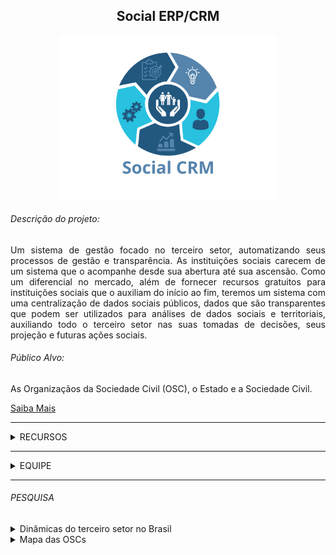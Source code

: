 <h2 align="center">Social ERP/CRM</h2>

<div align="center">
<img width="350" src="./img/logo.png"></img>
</div>

<h6>Descrição do projeto:</h6>
<p align="justify">
Um sistema de gestão focado no terceiro setor, automatizando seus processos de gestão e transparência. 
As instituições sociais carecem de um sistema que o acompanhe desde sua abertura até sua ascensão. Como um diferencial no mercado, além de fornecer recursos gratuitos para instituições sociais que o auxiliam do início ao fim, teremos um sistema com uma centralização de dados sociais públicos, dados que são transparentes que podem ser utilizados para análises de dados sociais e territoriais, auxiliando todo o terceiro setor nas suas tomadas de decisões, seus projeção e futuras ações sociais. 
</p>


<h6>Público Alvo:</h6>
<p align="justify">
As Organizaçãos da Sociedade Civil (OSC), o Estado e a Sociedade Civil.
</p>

<a href="https://www.gov.br/receitafederal.login/pt-br/acesso-a-informacao/acoes-e-programas/cidadania-fiscal/extensao/osc">Saiba Mais</a>

<hr/>

<details>
<summary>RECURSOS</summary>
<hr/>
<details>
  <summary>BENEFICIÁRIOS</summary>
  <ul>
    <li>Beneficiários - histórico de participações, informações educacionais,
        rendas</li>
    <li>Famílias - caraterísticas domicílio, despesas e membros</li>
    <li>Fichas Cadastrais</li>
</ul>
</details>
<details>
  <summary>RECURSOS HUMANOS</summary>
  <ul>
    <li>Colaboradores - histórico trabalhista, educacional e dependentes</li>
    <li>Setores, Cargos, Funções, Horários de Trabalho, Feriados e Sindicatos</li>
</ul>
</details>
<details>
  <summary>ASSISTÊNCIA SOCIAL</summary>
  <ul>
    <li>Cadastro de Assistidos, Assistentes</li>
    <li>Controle do Transporte dos assistidos, Parecer e Avaliação</li>
    <li>Relatórios dos transportes realizados, pareceres e avaliações</li>
    <li>Registro de atendimentos individuais e em grupo com geração do BPA SUS</li>
</ul>
</details>
<details>
  <summary>SAÚDE</summary>
  <ul>
    <li>Cadastros de Pacientes, Profissionais da Saúde</li>
    <li>Controle do Transporte dos pacientes, Parecer e Avaliação</li>
    <li>Relatórios dos trasportes realizados e dos pareceres e avaliações</li>
    <li>Registro de atendimentos individuais e em grupo com geração do BPA SUS</li>
</ul>
</details>
<details>
  <summary>EDUCAÇÃO</summary>
  <ul>
    <li>Cadastros de Alunos, Instrutores, Turmas, Oficinas, Horários e Escala</li>
    <li>Realização de Matrícula e configuração de Modalidades e Níveis de Ensino</li>
    <li>Controle do Transporte, Escala dos Instrutores, Conteúdos, Pareceres e
        Avaliação</li>
    <li>Registro de Produção, Bilhetes, definição de Planos de Trabalho</li>
    <li>Relatórios Transporte de alunos, Pareceres, Conteúdos, Produção,
        Bilhetes, Plano de Trabalho, Caderno de Chamadas e Horário de Oficinas</li>
</ul>
</details>

<hr/>

<details>
  <summary>AGENDAMENTO</summary>
  <ul>
    <li>Agenda Gráfica - avisos por e-mail e pop-up dos compromissos</li>
    <li>Agendamento e Síntese de Eventos - integrado ao módulo Frota</li>
</ul>
</details>
<details>
  <summary>PLANO DE AÇÕES</summary>
  <ul>
    <li>Registro do plano com versionamento, comparativo entre as revisões</li>
    <li>Impressão do plano de ações</li>
</ul>
</details>
<details>
  <summary>PROJETOS</summary>
  <ul>
    <li>Projetos classificados por área, histórico de atividades, setores e
        parcerias envolvidas, metas, custos, execução do cronograma financeiro
        (integrado ao financeiro).</li>
    <li>Controle Gráfico das Tarefas de um projeto, com linha do tempo, duração
        e progresso</li>
    <li>Avaliação de Projetos e de suas metas</li>
    <li>Comparativos de Desempenho, Meta e Status, Plano de Marketing e Diagrama
        de Desenvolvimento (gráfico de Gantt)</li>
    <li>Relatórios de prestação de contas para atendimento ao Marco Regulatório
        do Terceiro Setor (MROSC – lei 13.019/2014).</li>
</ul>
</details>
<details>
  <summary>DOCUMENTOS</summary>
  <ul>
    <li>Repositório Digital - armazenamento de arquivos digitais com pastas e
        permissões</li>
    <li>Controle de Expedição, Recepção, Solicitação, Empréstimo e Validade de
        Documentos</li>
    <li>Registro de orientações para renovação de documentos como alvará e
        demais certidões.</li>
</ul>
</details>
<details>
  <summary>BIBLIOTECA</summary>
  <ul>
    <li>Cadastro de material, usuários agrupados em categorias, tipos de
        material</li>
    <li>Realização de empréstimos, solicitação de reserva e classificação de
        material</li>
    <li>Emissão de carteirinha e recibo de empréstimo</li>
    <li>Configurações gerais de funcionamento, relatórios diversos</li>
</ul>
</details>

<hr/>

<details>
  <summary>BENS E PATRIMÔNIO</summary>
  <ul>
    <li>Bens, Movimentação de Bens e Avaliação de Depreciação - integração com
        módulo de Bens</li>
    <li>Relatórios de Movimentação de Bens, Inventário e Mapa de Depreciação</li>
    <li>Importação de NF-e (XML) com cadastro automático dos dados e integração
        financeira</li>
</ul>
</details>
<details>
  <summary>FROTA</summary>
  <ul>
    <li>Veículos - integrado ao módulo Bens</li>
    <li>Controle de Viagens e Abastecimento</li>
    <li>Agendamento e Execução de Manutenções tanto preventivas como corretivas
        - integração módulo Agendamento</li>
    <li>Relatórios de Gastos com Manutenção, Controle de Viagens, Abastecimento
        e Comparativos</li>
</ul>
</details>
<details>
  <summary>ALMOXARIFADO</summary>
  <ul>
    <li>Cadastro de Produtos organizados por categoria</li>
    <li>Pedidos de Compra, Entrada/Saída de Produtos - origem do recurso
        (doação/parceria/outra) e integração ao módulo Financeiro</li>
    <li>Relatórios de Consumo por setor, Atendimento a Solicitações de Compra,
        Movimentação e Inventário</li>
</ul>
</details>

<hr/>

<details>
  <summary>VOLUNTÁRIOS</summary>
  <ul>
    <li>Cadastro de Voluntários (histórico de voluntariado) e Tipos de
        Voluntário</li>
    <li>Cadastro de Voluntários (histórico de voluntariado) e Tipos de
        Voluntário</li>
    <li>Relatórios de Fichas Cadastrais, Termos de Adesão, Atividades
        Desenvolvidas e Atestado</li>
</ul>
</details>
<details>
  <summary>PARCEIROS</summary>
  <ul>
    <li>Cadastro de Parceiros (esferas Municipal/Estadual/União) e Tipos de
        Parceria</li>
</ul>
</details>
<details>
  <summary>FORNECEDORES</summary>
  <ul>
    <li>Cadastro de Fornecedores - integração com demais módulos</li>
</ul>
</details>
<details>
  <summary>ASSOCIADOS</summary>
  <ul>
    <li>Associados - histórico de associação</li>
    <li>Gestão e Composição da Diretoria, Reajuste em Lote de Contribuições</li>
    <li>Fichas Cadastrais, Termos de Associação, Comparativo de Contribuições
        por Categoria e por Associado, Hierarquia da Diretoria</li>
    <li>Gestão das contribuições a receber, com envio e geração de boletos em
        lote.</li>
</ul>
</details>
<details>
  <summary>CRM - RELACIONAMENTO ESSAS PARCEIRIAS</summary>
  <ul>
    <li>Importação de sua base de doadores</li>
    <li>Envio de mensagens via e-mail e SMS</li>
    <li>Réguas de relacionamento pré-configuradas</li>
    <li>Automatização no processamento das doações recebidas</li>
    <li>Doações a receber recorrentes automaticamente geradas</li>
    <li>Gestão de pendências</li>
    <li>Relatórios avançados e de acompanhamento de atividades</li>
</ul>
</details>

<hr/>

<details>
  <summary>DOAÇÃO</summary>
  <ul>
    <li>Doadores - Pessoas Físicas e Jurídicas</li>
    <li>Doação de Material e Monetária</li>
    <li>Fichas Cadastrais, Recibos, Doações Recebidas e Comparativos</li>
</ul>
</details>

<details>
  <summary>FINANCEIRO</summary>
  <ul>
    <li>Escrituração Financeira integrada com demais módulos</li>
    <li>Conta Bancária, Classificação Financeira, Formas e Condições de
        Pagamento</li>
    <li>Cobrança, Contas a Pagar e Receber</li>
    <li>Comparação e Previsão Orçamentária e Comparativos Financeiros</li>
    <li>Fluxo de Caixa e Livro Caixa</li>
    <li>Conciliação bancária – OFX (importação extrato) e importação Excel</li>
    <li>Relatórios gráficos de acompanhamento e comparação</li>
</ul>
</details>

<details>
  <summary>CONTABILIDADE</summary>
  <ul>
    <li>Escrituração Contábil integrada com financeiro</li>
    <li>Plano de Contas, Categorização, Centro de resultados, Notas Explicativas
        e Indicadores</li>
    <li>Exercício Contábil, Indicadores de Desempenho da Gestão</li>
    <li>Livro Diário, Razão, Caixa e Contas-Correntes</li>
    <li>Balanço Patrimonial, Movimentação e Comparativos Contábeis</li>
    <li>Demonstração Superavit/Deficit do Exercício, Origens e Aplicação de
        Recursos e Mutações do Patrimônio</li>
    <li>Importação de plano de contas de diversos programas contábeis</li>
    <li>Exportação dos lançamentos contábeis para o programa contábil desejado</li>
</ul>
</details>

<details>
  <summary>COBRANÇA FÁCIL</summary>
  <ul>
    <li>Emissão de boletos registrados sem burocracia</li>
    <li>Habilitação em 24 horas (não precisa homologar)</li>
    <li>Emissão do boleto instantânea (na hora) e possibilidade de envio por
        e-mail via sistema</li>
    <li>Paga taxa somente nos boletos efetivamente liquidados (recebidos)</li>
    <li>Baixa e conciliação automáticas (sem arquivos de remessa e retorno)</li>
    <li>Funciona com os principais bancos: Banco do Brasil, Bradesco, Itaú,
        Caixa Econômica, Banrisul, Banco de Brasília , Inter, Neon, Nubank,
        Santander, Sicoob (Bancoob), Sicredi, Via Credi</li>
</ul>
</details>

<details>
  <summary>VENDAS</summary>
  <ul>
    <li>Registro de venda de produtos com baixa de estoque</li>
    <li>Integração financeira dos recebíveis com possibilidade de emissão de
        boleto de cobrança</li>
</ul>
</details>
<details>
  <summary>EVENTOS  DE ARRECADAÇÃO</summary>
  <ul>
    <li>Gerenciamento de eventos de arrecadação</li>
</ul>
</details>
  
<hr/>
<details>
  <summary>API</summary>
  <li>API institucional: fornecer dados especificos da instituição possibilitando que ela use essas informações em suas proprias mídias de divulgação, sites e redes sociais por exemplo</li>
  <li>API Público: fornecer ao público dados e insights de transparência de todas as OSC cadastradas.</li>
</details>

</details>

<hr/>

<details>
<summary>EQUIPE</Summary>
<ul>
  <li>Mentor: <a href="https://www.linkedin.com/in/fellipyferreira">Fellipy Ferreira</a></li>
  <li>Responsável: <a href="https://www.linkedin.com/in/wevertoncamposdev/">Weverton Campos</a></li>
  <li>Product Manager: <a href="https://www.linkedin.com/in/igor-revelles-de-mello-b3266a39/">Igor Revelles de Mello</a></li>
  <li>Agilistas: <a href="https://www.linkedin.com/in/rodrigo-mel%C3%A3o-75506951/">Rodrigo Melão</a></li>
  <li>DevOps: <a href="https://www.linkedin.com/in/daniel-tormin-2a91b2173">Daniel Tormin</a>, <a href="https://www.linkedin.com/in/lucas-nascimento-32722b160/">Lucas Nascimento</a></li>
  <li>Data: <a href="https://www.linkedin.com/in/leandrolopes86/">Leandro Lopes</a>, <a href="https://www.linkedin.com/in/thalis-ruan-b8a199130/">Thalis Ruan</a></li>
  <li>UX: <a href="https://www.linkedin.com/in/jessikatayza/">Jéssika Mendes</a>, <a href="https://www.linkedin.com/in/diogocassel/">DiogoCassel</a></li>
  <li>Frontend: <a href="https://www.linkedin.com/in/brunos-brito/">Bruno Brito</a>, <a href="https://www.linkedin.com/in/daniel-nogueira-496813222/">Daniel Nogueira</a></li>
  <li>Backend: <a href="https://www.linkedin.com/in/wevertoncamposdev/">Weverton Campos</a>, <a href="https://www.linkedin.com/in/evel-ortega-74a390224/">Evel Ortega</a></li>
</ul> 

</details>
<hr/>

<h6>PESQUISA</h6>

<details>
  <summary>Dinâmicas do terceiro setor no Brasil</summary>
  <p align="justify">
  De acordo com a pesquisa do <a href="https://www.ipea.gov.br/portal/categorias/45-todas-as-noticias/noticias/13524-estudo-inedito-traca-o-perfil-das-oscs-criadas-em-120-anos-no-brasil">IPEA</a> publicado em 13/02/2023. Conclui que é de extrema necessidade desenvolver soluções que aumente a confiança, a tranparência e a legitimidade das OSCs. E revalorizar as potencialidades das interações entre Estado e OSCs na execução de políticas públicas. Veja o texto de conclusão.
  </p>

  <p align="justify">

  <cite style="background:#0002">
  A análise conclui ser necessário aumentar a confiança, a transparência e a legitimidade das OSCs na sociedade, revalorizar as potencialidades das interações entre Estado e OSCs na execução de políticas públicas, compreender melhor como as OSCs contribuem para fortalecer a democracia e qual papel deveria ser desempenhado por elas na formação da agenda de políticas públicas do país.
  </cite>

  </p>

  Fonte: <a href="https://www.ipea.gov.br/portal/publicacao-item?id=8e5a1f3e-de94-4194-be1d-f8b24e7f2a6a">Dinâmicas do terceiro setor no Brasil, Mello, Janine; Pereira, Ana Camila Ribeiro, 2022</a>

  <h6>DEMANDAS</h6>

  <li>
  Quais fatores contribuem para o seu surgimento e para o encerramento de suas atividades? 
  Como esforços de institucionalização e formalização dessas organizações se alteraram ao longo do tempo?
  Quais temas ganharam ou perderam relevância em diferentes contextos sociais, econômicos e políticos?
  </li>

  <li>
  Essa característica da base de dados disponibilizada pela SRFB impõe alguns limites a análises da serie temporal exatamente por não permitir a visualização das alterações de categorização ou classificação das variáveis que caracterizam cada uma das entidades. Não é possível observar, por exemplo, se determinada OSC já esteve classificada em outra natureza jurídica ou área de atuação distinta da classificação atual. Nesse sentido, todos os dados de perfil apresentados na análise se referem à última atualização contida como referência para cada uma das OSCs presentes na base.
  </li>
</details>

<details>

<summary>Mapa das OSCs</Summary>

  <a href="https://mapaosc.ipea.gov.br/video/12/live-sua-organizacao-no-mapa-das-osc">Live - Mapa das OSCs</a>

</details>


